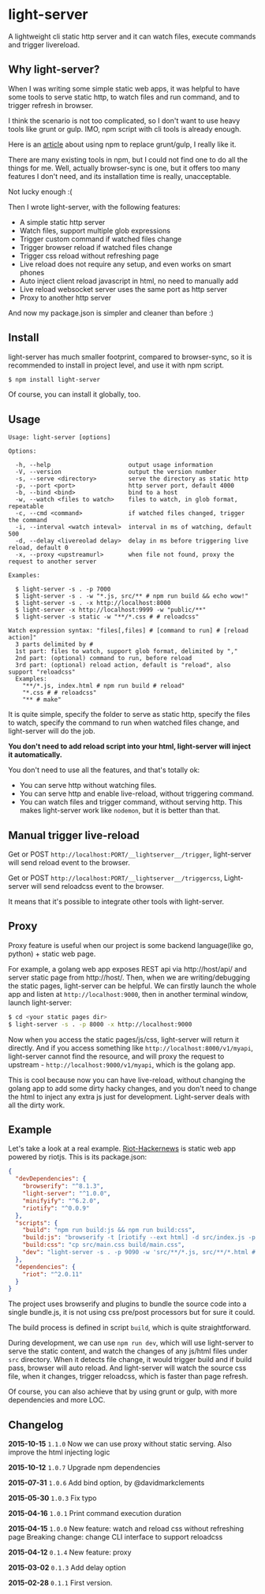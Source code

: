 # light-server

A lightweight cli static http server and it can watch files, execute commands and trigger livereload.

## Why light-server?

When I was writing some simple static web apps, it was helpful to have some tools to serve static http, to watch files and run command, and to trigger refresh in browser.

I think the scenario is not too complicated, so I don't want to use heavy tools like grunt or gulp. IMO, npm script with cli tools is already enough.

Here is an [article](http://blog.keithcirkel.co.uk/how-to-use-npm-as-a-build-tool/) about using npm to replace grunt/gulp, I really like it.

There are many existing tools in npm, but I could not find one to do all the things for me. Well, actually browser-sync is one, but it offers too many features I don't need, and its installation time is really, unacceptable.

Not lucky enough :(

Then I wrote light-server, with the following features:
* A simple static http server
* Watch files, support multiple glob expressions
* Trigger custom command if watched files change
* Trigger browser reload if watched files change
* Trigger css reload without refreshing page
* Live reload does not require any setup, and even works on smart phones
* Auto inject client reload javascript in html, no need to manually add
* Live reload websocket server uses the same port as http server
* Proxy to another http server

And now my package.json is simpler and cleaner than before :)

## Install

light-server has much smaller footprint, compared to browser-sync, so it is recommended to install in project level, and use it with npm script.

```bash
$ npm install light-server
```
Of course, you can install it globally, too.

## Usage

```
Usage: light-server [options]

Options:

  -h, --help                      output usage information
  -V, --version                   output the version number
  -s, --serve <directory>         serve the directory as static http
  -p, --port <port>               http server port, default 4000
  -b, --bind <bind>               bind to a host
  -w, --watch <files to watch>    files to watch, in glob format, repeatable
  -c, --cmd <command>             if watched files changed, trigger the command
  -i, --interval <watch inteval>  interval in ms of watching, default 500
  -d, --delay <livereolad delay>  delay in ms before triggering live reload, default 0
  -x, --proxy <upstreamurl>       when file not found, proxy the request to another server

Examples:

  $ light-server -s . -p 7000
  $ light-server -s . -w "*.js, src/** # npm run build && echo wow!"
  $ light-server -s . -x http://localhost:8000
  $ light-server -x http://localhost:9999 -w "public/**"
  $ light-server -s static -w "**/*.css # # reloadcss"

Watch expression syntax: "files[,files] # [command to run] # [reload action]"
  3 parts delimited by #
  1st part: files to watch, support glob format, delimited by ","
  2nd part: (optional) command to run, before reload
  3rd part: (optional) reload action, default is "reload", also support "reloadcss"
  Examples:
    "**/*.js, index.html # npm run build # reload"
    "*.css # # reloadcss"
    "** # make"
```

It is quite simple, specify the folder to serve as static http, specify the files to watch, specify the command to run when watched files change, and light-server will do the job.

**You don't need to add reload script into your html, light-server will inject it automatically.**

You don't need to use all the features, and that's totally ok:

* You can serve http without watching files.
* You can serve http and enable live-reload, without triggering command.
* You can watch files and trigger command, without serving http. This makes light-server work like `nodemon`, but it is better than that.

## Manual trigger live-reload

Get or POST `http://localhost:PORT/__lightserver__/trigger`, light-server will send reload event to the browser.

Get or POST `http://localhost:PORT/__lightserver__/triggercss`, Light-server will send reloadcss event to the browser.

It means that it's possible to integrate other tools with light-server.

## Proxy

Proxy feature is useful when our project is some backend language(like go, python) + static web page.

For example, a golang web app exposes REST api via http://host/api/ and server static page from http://host/. Then, when we are writing/debugging the static pages, light-server can be helpful. We can firstly launch the whole app and listen at `http://localhost:9000`, then in another terminal window, launch light-server:

```bash
$ cd <your static pages dir>
$ light-server -s . -p 8000 -x http://localhost:9000
```

Now when you access the static pages/js/css, light-server will return it directly. And if you access something like `http://localhost:8000/v1/myapi`, light-server cannot find the resource, and will proxy the request to upstream - `http://localhost:9000/v1/myapi`, which is the golang app.

This is cool because now you can have live-reload, without changing the golang app to add some dirty hacky changes, and you don't need to change the html to inject any extra js just for development. Light-server deals with all the dirty work.

## Example

Let's take a look at a real example. [Riot-Hackernews](https://github.com/txchen/riot-hn) is static web app powered by riotjs. This is its package.json:

```json
{
  "devDependencies": {
    "browserify": "^8.1.3",
    "light-server": "^1.0.0",
    "minifyify": "^6.2.0",
    "riotify": "^0.0.9"
  },
  "scripts": {
    "build": "npm run build:js && npm run build:css",
    "build:js": "browserify -t [riotify --ext html] -d src/index.js -p [minifyify --compressPath . --map index.js.map --output build/index.js.map] -o build/index.js",
    "build:css": "cp src/main.css build/main.css",
    "dev": "light-server -s . -p 9090 -w 'src/**/*.js, src/**/*.html # npm run build:js' -w 'src/main.css # npm run build:css # reloadcss'"
  },
  "dependencies": {
    "riot": "^2.0.11"
  }
}
```

The project uses browserify and plugins to bundle the source code into a single bundle.js, it is not using css pre/post processors but for sure it could.

The build process is defined in script `build`, which is quite straightforward.

During development, we can use `npm run dev`, which will use light-server to serve the static content, and watch the changes of any js/html files under `src` directory. When it detects file change, it would trigger build and if build pass, browser will auto reload. And light-server will watch the source css file, when it changes, trigger reloadcss, which is faster than page refresh.

Of course, you can also achieve that by using grunt or gulp, with more dependencies and more LOC.

## Changelog

**2015-10-15** `1.1.0`
Now we can use proxy without static serving. Also improve the html injecting logic

**2015-10-12** `1.0.7`
Upgrade npm dependencies

**2015-07-31** `1.0.6`
Add bind option, by @davidmarkclements

**2015-05-30** `1.0.3`
Fix typo

**2015-04-16** `1.0.1`
Print command execution duration

**2015-04-15** `1.0.0`
New feature: watch and reload css without refreshing page
Breaking change: change CLI interface to support reloadcss

**2015-04-12** `0.1.4`
New feature: proxy

**2015-03-02** `0.1.3`
Add delay option

**2015-02-28** `0.1.1`
First version.
